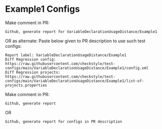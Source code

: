 # Example1 Configs
Make comment in PR:
```
Github, generate report for VariableDeclarationUsageDistance/Example1
```
OR as alternate:
Paste below given to PR description to use such test configs:
```
Report label: VariableDeclarationUsageDistance/Example1
Diff Regression config: https://raw.githubusercontent.com/checkstyle/test-configs/main/VariableDeclarationUsageDistance/Example1/config.xml
Diff Regression projects: https://raw.githubusercontent.com/checkstyle/test-configs/main/VariableDeclarationUsageDistance/Example1/list-of-projects.properties
```
Make comment in PR:
```
Github, generate report
```
OR
```
Github, generate report for configs in PR description
```

